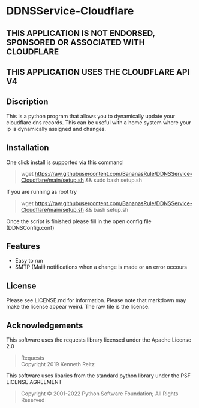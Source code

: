 # DDNSService-Cloudflare
## THIS APPLICATION IS NOT ENDORSED, SPONSORED OR ASSOCIATED WITH CLOUDFLARE
## THIS APPLICATION USES THE CLOUDFLARE API V4

## Discription
This is a python program that allows you to dynamically update your cloudflare dns records. This can be useful with a home system where your ip is dynamically assigned and changes. 

## Installation
One click install is supported via this command
> wget https://raw.githubusercontent.com/BananasRule/DDNSService-Cloudflare/main/setup.sh && sudo bash setup.sh

If you are running as root try
> wget https://raw.githubusercontent.com/BananasRule/DDNSService-Cloudflare/main/setup.sh && bash setup.sh

Once the script is finished please fill in the open config file (DDNSConfig.conf)


## Features
- Easy to run
- SMTP (Mail) notifications when a change is made or an error occours

## License
Please see LICENSE.md for information. Please note that markdown may make the license appear weird. The raw file is the license. 

## Acknowledgements
This software uses the requests library licensed under the Apache License 2.0
> Requests <br>
> Copyright 2019 Kenneth Reitz

This software uses libaries from the standard python library under the PSF LICENSE AGREEMENT
> Copyright © 2001-2022 Python Software Foundation; All Rights Reserved 





